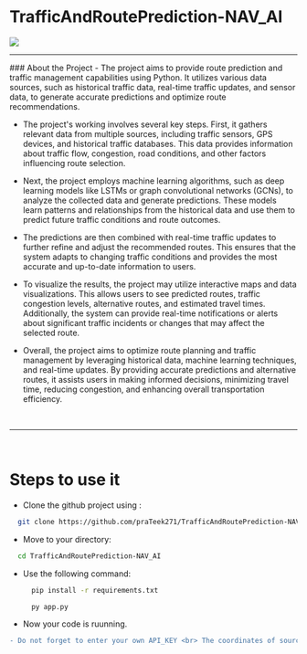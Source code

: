 # TrafficAndRoutePrediction-NAV_AI

<img src="https://github.com/praTeek271/TrafficAndRoutePrediction-NAV_AI/blob/master/demo.png"/>

<hr>
### About the Project
  - The project aims to provide route prediction and traffic management capabilities using Python. It utilizes various data sources, such as historical traffic data, real-time traffic updates, and sensor data, to generate accurate predictions and optimize route recommendations.

  - The project's working involves several key steps. First, it gathers relevant data from multiple sources, including traffic sensors, GPS devices, and historical traffic databases. This data provides information about traffic flow, congestion, road conditions, and other factors influencing route selection.

  - Next, the project employs machine learning algorithms, such as deep learning models like LSTMs or graph convolutional networks (GCNs), to analyze the collected data and generate predictions. These models learn patterns and relationships from the historical data and use them to predict future traffic conditions and route outcomes.

  - The predictions are then combined with real-time traffic updates to further refine and adjust the recommended routes. This ensures that the system adapts to changing traffic conditions and provides the most accurate and up-to-date information to users.

  - To visualize the results, the project may utilize interactive maps and data visualizations. This allows users to see predicted routes, traffic congestion levels, alternative routes, and estimated travel times. Additionally, the system can provide real-time notifications or alerts about significant traffic incidents or changes that may affect the selected route.

  - Overall, the project aims to optimize route planning and traffic management by leveraging historical data, machine learning techniques, and real-time updates. By providing accurate predictions and alternative routes, it assists users in making informed decisions, minimizing travel time, reducing congestion, and enhancing overall transportation efficiency.
<br>
<hr>
<br>

# Steps to use it
  - Clone the github project using :  
  
  ```bash
    git clone https://github.com/praTeek271/TrafficAndRoutePrediction-NAV_AI.git
  ```

  - Move to your directory: 
  ```bash
    cd TrafficAndRoutePrediction-NAV_AI
  ```

  - Use the following command:

       ```bash
         pip install -r requirements.txt
       ```
       
       
       ```bash
         py app.py
       ```


  - Now your code is ruunning.


```diff
- Do not forget to enter your own API_KEY <br> The coordinates of source should be greater than the destination coordinates. 
```


